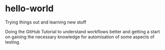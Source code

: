 # hello-world
Trying things out and learning new stuff


Doing the GitHub Tutorial to understand workflows better and getting a start on gaining the necessary knowledge for automisation of some aspects of testing.
